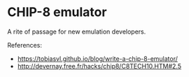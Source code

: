 # CHIP-8 emulator
A rite of passage for new emulation developers.

References:
- https://tobiasvl.github.io/blog/write-a-chip-8-emulator/
- http://devernay.free.fr/hacks/chip8/C8TECH10.HTM#2.5